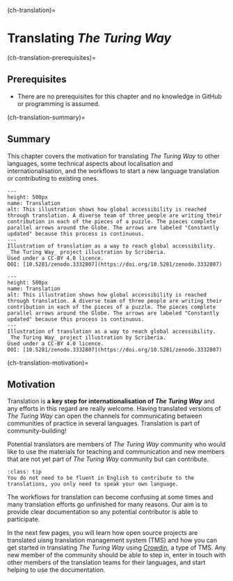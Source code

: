 (ch-translation)=
# Translating _The Turing Way_

(ch-translation-prerequisites)=
## Prerequisites

- There are no prerequisites for this chapter and no knowledge in GitHub or programming is assumed.

(ch-translation-summary)=
## Summary

This chapter covers the motivation for translating _The Turing Way_ to other languages, some technical aspects about localisation and internationalisation, and the workflows to start a new language translation or contributing to existing ones.

```{figure} ../figures/Translation.jpg
---
height: 500px
name: Translation
alt: This illustration shows how global accessibility is reached through translation. A diverse team of three people are writing their contribution in each of the pieces of a puzzle. The pieces complete parallel arrows around the Globe. The arrows are labeled "Constantly updated" because this process is continuous.
---
Illustration of translation as a way to reach global accessibility. _The Turing Way_ project illustration by Scriberia.
Used under a CC-BY 4.0 licence.
DOI: [10.5281/zenodo.3332807](https://doi.org/10.5281/zenodo.3332807)
```

```{figure} ../figures/Translation.jpg
---
height: 500px
name: Translation
alt: This illustration shows how global accessibility is reached through translation. A diverse team of three people are writing their contribution in each of the pieces of a puzzle. The pieces complete parallel arrows around the Globe. The arrows are labeled "Constantly updated" because this process is continuous.
---
Illustration of translation as a way to reach global accessibility. _The Turing Way_ project illustration by Scriberia.
Used under a CC-BY 4.0 licence.
DOI: [10.5281/zenodo.3332807](https://doi.org/10.5281/zenodo.3332807)
```

(ch-translation-motivation)=
## Motivation

Translation is **a key step for internationalisation of _The Turing Way_** and any efforts in this regard are really welcome.
Having translated versions of _The Turing Way_ can open the channels for communicating between communities of practice in several languages.
Translation is part of community-building!

Potential translators are members of _The Turing Way_ community who would like to use the materials for teaching and communication and new members that are not yet part of _The Turing Way_ community but can contribute.

```{admonition} Remember
:class: tip
You do not need to be fluent in English to contribute to the translations, you only need to speak your own language.
```

The workflows for translation can become confusing at some times and many translation efforts go unfinished for many reasons.
Our aim is to provide clear documentation so any potential contributor is able to participate.

In the next few pages, you will learn how open source projects are translated uisng translation management system (TMS) and how you can get started in translating _The Turing Way_ using [Crowdin](https://crowdin.com/), a type of TMS. Any new member of the community should be able to step in, enter in touch with other members of the translation teams for their languages, and start helping to use the documentation.
